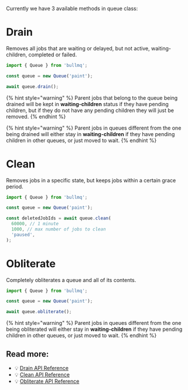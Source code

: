 Currently we have 3 available methods in queue class:

# Drain

Removes all jobs that are waiting or delayed, but not active, waiting-children, completed or failed.

```typescript
import { Queue } from 'bullmq';

const queue = new Queue('paint');

await queue.drain();
```

{% hint style="warning" %}
Parent jobs that belong to the queue being drained will be kept in **waiting-children** status if they have pending children, but if they do not have any pending children they will just be removed.
{% endhint %}

{% hint style="warning" %}
Parent jobs in queues different from the one being drained will either stay in **waiting-children** if they
have pending children in other queues, or just moved to wait.
{% endhint %}

# Clean

Removes jobs in a specific state, but keeps jobs within a certain grace period.

```typescript
import { Queue } from 'bullmq';

const queue = new Queue('paint');

const deletedJobIds = await queue.clean(
  60000, // 1 minute
  1000, // max number of jobs to clean
  'paused',
);
```

# Obliterate

Completely obliterates a queue and all of its contents.

```typescript
import { Queue } from 'bullmq';

const queue = new Queue('paint');

await queue.obliterate();
```

{% hint style="warning" %}
Parent jobs in queues different from the one being obliterated will either stay in **waiting-children** if they
have pending children in other queues, or just moved to wait.
{% endhint %}

## Read more:

- 💡 [Drain API Reference](https://api.docs.bullmq.io/classes/v5.Queue.html#drain)
- 💡 [Clean API Reference](https://api.docs.bullmq.io/classes/v5.Queue.html#clean)
- 💡 [Obliterate API Reference](https://api.docs.bullmq.io/classes/v5.Queue.html#obliterate)
